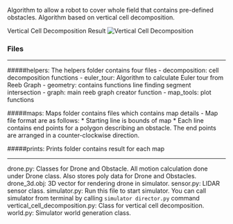 Algorithm to allow a robot to cover whole field that contains pre-defined obstacles. Algorithm based on vertical cell decomposition.

Vertical Cell Decomposition Result
![Vertical Cell Decomposition](https://gitlab.ldv.ei.tum.de/ga56tew/AutoDrones/raw/master/cognition/path_planning/prints/input_file_6/map_with_image.png)

### Files

***

#####helpers:
The helpers folder contains four files 
    - decomposition: cell decomposition functions
    - euler_tour: Algorithm to calculate Euler tour from Reeb Graph
    - geometry: contains functions line finding segment intersection
    - graph: main reeb graph creator function
    - map_tools: plot functions
    
#####maps:
Maps folder contains files which contains map details
    - Map file format are as follows: 
        * Starting line is bounds of map
        * Each line contains end points for a polygon describing an obstacle. The end points are arranged in a counter-clockwise direction.

#####prints:
Prints folder contains result for each map

_________________________________________


drone.py: Classes for Drone and Obstacle. All motion calculation done under Drone class. Also stores poly data for Drone and Obstacles.
drone_3d.obj: 3D vector for rendering drone in simulator.
sensor.py: LIDAR sensor class.
simulator.py: Run this file to start simulator. You can call simulator from terminal by calling `simulator director.py` command
vertical_cell_decomposition.py: Class for vertical cell decomposition.
world.py: Simulator world generation class.

